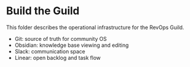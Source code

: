 # Build the Guild

This folder describes the operational infrastructure for the RevOps Guild.

- Git: source of truth for community OS
- Obsidian: knowledge base viewing and editing
- Slack: communication space
- Linear: open backlog and task flow
